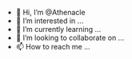 - 👋 Hi, I’m @Athenacle
- 👀 I’m interested in ...
- 🌱 I’m currently learning ...
- 💞️ I’m looking to collaborate on ...
- 📫 How to reach me ...

<!---
Athenacle/Athenacle is a ✨ special ✨ repository because its `README.md` (this file) appears on your GitHub profile.
You can click the Preview link to take a look at your changes.
--->
